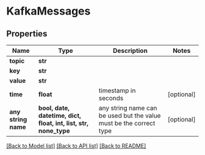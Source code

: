# KafkaMessages


## Properties
Name | Type | Description | Notes
------------ | ------------- | ------------- | -------------
**topic** | **str** |  | 
**key** | **str** |  | 
**value** | **str** |  | 
**time** | **float** | timestamp in seconds | [optional] 
**any string name** | **bool, date, datetime, dict, float, int, list, str, none_type** | any string name can be used but the value must be the correct type | [optional]

[[Back to Model list]](../README.md#documentation-for-models) [[Back to API list]](../README.md#documentation-for-api-endpoints) [[Back to README]](../README.md)


